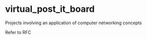 # virtual_post_it_board
Projects involving an application of computer networking concepts

Refer to RFC
